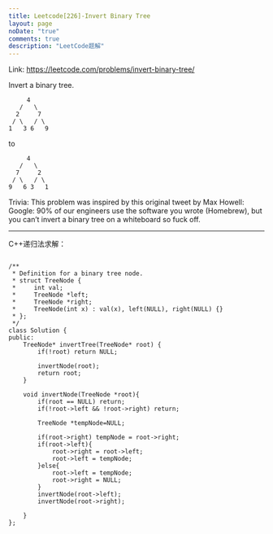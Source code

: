 ```yaml
---
title: Leetcode[226]-Invert Binary Tree
layout: page
noDate: "true"
comments: true
description: "LeetCode题解" 
---
```

<article class="post post-type-normal" itemscope="" itemtype="http://schema.org/Article" style="opacity: 1; transform: translateY(0px);">

Link: https://leetcode.com/problems/invert-binary-tree/

Invert a binary tree.

	     4
	   /   \
	  2     7
	 / \   / \
	1   3 6   9

to

	     4
	   /   \
	  7     2
	 / \   / \
	9   6 3   1

Trivia:
This problem was inspired by this original tweet by Max Howell:
Google: 90% of our engineers use the software you wrote (Homebrew), but you can’t invert a binary tree on a whiteboard so fuck off.


----

C++递归法求解：

```

/**
 * Definition for a binary tree node.
 * struct TreeNode {
 *     int val;
 *     TreeNode *left;
 *     TreeNode *right;
 *     TreeNode(int x) : val(x), left(NULL), right(NULL) {}
 * };
 */
class Solution {
public:
    TreeNode* invertTree(TreeNode* root) {
        if(!root) return NULL;
        
        invertNode(root);
        return root;
    }
    
    void invertNode(TreeNode *root){
        if(root == NULL) return;
        if(!root->left && !root->right) return;
    
        TreeNode *tempNode=NULL;
        
        if(root->right) tempNode = root->right;
        if(root->left){
            root->right = root->left;
            root->left = tempNode;
        }else{
            root->left = tempNode;
            root->right = NULL;
        }
        invertNode(root->left);
        invertNode(root->right);
    
    }
};
```


</article>
